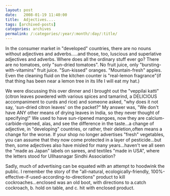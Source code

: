```yaml
---
layout: post
date:	2008-01-19 11:40:00
title:  Adjectives....
tags: [archived-posts]
categories: archives
permalink: /:categories/:year/:month/:day/:title/
---
```

In the consumer market in "developed" countries, there are no nouns without adjectives and adverbs.....and those, too, luscious and superlative adjectives and adverbs. Where does all the ordinary stuff ever go? There are no tomatoes, only "sun-dried tomatoes". No fruit juice, only "bursting-with-vitamins" fruit juice.  "Sun-kissed" oranges. "Mountain-fresh" apples. Even the cleaning fluid on the kitchen counter is "real-lemon fragrance"(if that thing has been near a lemon tree in its life I will eat my hat.)

We were discussing this over dinner and I brought out the "veppilai katti" (citron leaves powdered with various spices and tamarind, a DELICIOUS accompaniment to curds and rice) and someone asked, "why  does it not say, 'sun-dried citron leaves' on the packet?" My answer was, "We don't have ANY other means of drying leaves in India, so they never thought of specifying!" We used to have sun-ripened mangoes, now they are calcium-carbide-ripened, alas, and see the difference in the taste...a change of adjective, in "developing" countries, or rather, their deletion,often means a change for the worse. If your shop no longer advertises "fresh" vegetables, you can assume that they now come protected in a layer of pesticide...but then, some adjectives also have misled for many years...haven't we all seen the "made as Japan" labels on sarees, and textiles "made in USA", where the letters stood for Ullhasnagar Sindhi Association?

Sadly, much of advertising can be equated with an attempt to hoodwink the public. I remember the story of the "all-natural, ecologically-friendly, 100%-effective-if-used-according-to-directions" product to kill cockroaches...enclosed was an old boot, with directions to a.catch cockroach, b. hold  on table, and c. hit with enclosed product.
